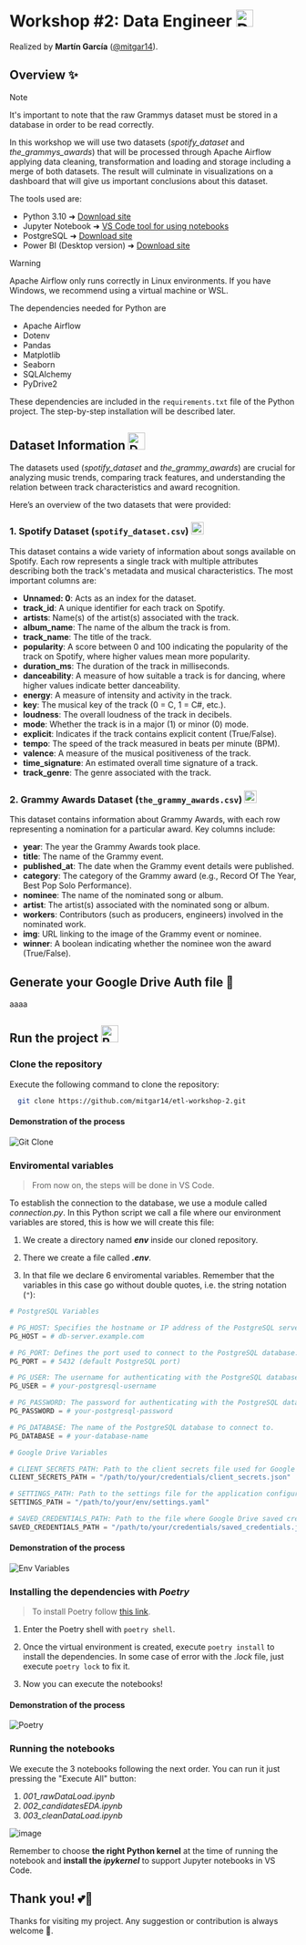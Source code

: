 # Workshop #2: Data Engineer <img src="https://cdn-icons-png.flaticon.com/512/8618/8618924.png" alt="Data Icon" width="30px"/>

Realized by **Martín García** ([@mitgar14](https://github.com/mitgar14)).

## Overview ✨
> [!NOTE]
> It's important to note that the raw Grammys dataset must be stored in a database in order to be read correctly.

In this workshop we will use two datasets (*spotify_dataset* and *the_grammys_awards*) that will be processed through Apache Airflow applying data cleaning, transformation and loading and storage including a merge of both datasets. The result will culminate in visualizations on a dashboard that will give us important conclusions about this dataset.

The tools used are:

* Python 3.10 ➜ [Download site](https://www.python.org/downloads/)
* Jupyter Notebook ➜ [VS Code tool for using notebooks](https://youtu.be/ZYat1is07VI?si=BMHUgk7XrJQksTkt)
* PostgreSQL ➜ [Download site](https://www.postgresql.org/download/)
* Power BI (Desktop version) ➜ [Download site](https://www.microsoft.com/es-es/power-platform/products/power-bi/desktop)

> [!WARNING]
> Apache Airflow only runs correctly in Linux environments. If you have Windows, we recommend using a virtual machine or WSL.

The dependencies needed for Python are

* Apache Airflow
* Dotenv
* Pandas
* Matplotlib
* Seaborn
* SQLAlchemy
* PyDrive2

These dependencies are included in the `requirements.txt` file of the Python project. The step-by-step installation will be described later.

## Dataset Information <img src="https://github.com/user-attachments/assets/5fa5298c-e359-4ef1-976d-b6132e8bda9a" alt="Dataset" width="30px"/>


The datasets used (*spotify_dataset* and *the_grammy_awards*) are crucial for analyzing music trends, comparing track features, and understanding the relation between track characteristics and award recognition.

Here’s an overview of the two datasets that were provided:

### 1. **Spotify Dataset** (`spotify_dataset.csv`) <img src="https://upload.wikimedia.org/wikipedia/commons/thumb/7/71/Spotify.png/1200px-Spotify.png" alt="Spotify" width="22px"/>

This dataset contains a wide variety of information about songs available on Spotify. Each row represents a single track with multiple attributes describing both the track's metadata and musical characteristics. The most important columns are:

- **Unnamed: 0**: Acts as an index for the dataset.
- **track_id**: A unique identifier for each track on Spotify.
- **artists**: Name(s) of the artist(s) associated with the track.
- **album_name**: The name of the album the track is from.
- **track_name**: The title of the track.
- **popularity**: A score between 0 and 100 indicating the popularity of the track on Spotify, where higher values mean more popularity.
- **duration_ms**: The duration of the track in milliseconds.
- **danceability**: A measure of how suitable a track is for dancing, where higher values indicate better danceability.
- **energy**: A measure of intensity and activity in the track.
- **key**: The musical key of the track (0 = C, 1 = C#, etc.).
- **loudness**: The overall loudness of the track in decibels.
- **mode**: Whether the track is in a major (1) or minor (0) mode.
- **explicit**: Indicates if the track contains explicit content (True/False).
- **tempo**: The speed of the track measured in beats per minute (BPM).
- **valence**: A measure of the musical positiveness of the track.
- **time_signature**: An estimated overall time signature of a track.
- **track_genre**: The genre associated with the track.

### 2. **Grammy Awards Dataset** (`the_grammy_awards.csv`) <img src="https://www.pngall.com/wp-content/uploads/9/Grammy-Awards-PNG-Download-Image.png" alt="Grammys" width="22px"/>

This dataset contains information about Grammy Awards, with each row representing a nomination for a particular award. Key columns include:

- **year**: The year the Grammy Awards took place.
- **title**: The name of the Grammy event.
- **published_at**: The date when the Grammy event details were published.
- **category**: The category of the Grammy award (e.g., Record Of The Year, Best Pop Solo Performance).
- **nominee**: The name of the nominated song or album.
- **artist**: The artist(s) associated with the nominated song or album.
- **workers**: Contributors (such as producers, engineers) involved in the nominated work.
- **img**: URL linking to the image of the Grammy event or nominee.
- **winner**: A boolean indicating whether the nominee won the award (True/False).


## Generate your Google Drive Auth file 🔑

aaaa

## Run the project <img src="https://github.com/user-attachments/assets/99bffef1-2692-4cb8-ba13-d6c8c987c6dd" alt="Running code" width="30px"/>


### Clone the repository

Execute the following command to clone the repository:

```bash
  git clone https://github.com/mitgar14/etl-workshop-2.git
```

#### Demonstration of the process

![Git Clone](https://github.com/user-attachments/assets/0885fcdd-d4d8-4774-98bc-ac34914d9a94)


### Enviromental variables

> From now on, the steps will be done in VS Code.

To establish the connection to the database, we use a module called *connection.py*. In this Python script we call a file where our environment variables are stored, this is how we will create this file:

1. We create a directory named ***env*** inside our cloned repository.

2. There we create a file called ***.env***.

3. In that file we declare 6 enviromental variables. Remember that the variables in this case go without double quotes, i.e. the string notation (`"`):
  ```python
  # PostgreSQL Variables
  
  # PG_HOST: Specifies the hostname or IP address of the PostgreSQL server.
  PG_HOST = # db-server.example.com
  
  # PG_PORT: Defines the port used to connect to the PostgreSQL database.
  PG_PORT = # 5432 (default PostgreSQL port)
  
  # PG_USER: The username for authenticating with the PostgreSQL database.
  PG_USER = # your-postgresql-username
  
  # PG_PASSWORD: The password for authenticating with the PostgreSQL database.
  PG_PASSWORD = # your-postgresql-password
  
  # PG_DATABASE: The name of the PostgreSQL database to connect to.
  PG_DATABASE = # your-database-name
  
  # Google Drive Variables
  
  # CLIENT_SECRETS_PATH: Path to the client secrets file used for Google Drive authentication.
  CLIENT_SECRETS_PATH = "/path/to/your/credentials/client_secrets.json"
  
  # SETTINGS_PATH: Path to the settings file for the application configuration.
  SETTINGS_PATH = "/path/to/your/env/settings.yaml"
  
  # SAVED_CREDENTIALS_PATH: Path to the file where Google Drive saved credentials are stored.
  SAVED_CREDENTIALS_PATH = "/path/to/your/credentials/saved_credentials.json"
  ```

#### Demonstration of the process

![Env Variables](https://github.com/user-attachments/assets/9e756e5e-db1a-4953-8d7c-1fa0a92d0500)


### Installing the dependencies with *Poetry*

> To install Poetry follow [this link](https://elcuaderno.notion.site/Poetry-8f7b23a0f9f340318bbba4ef36023d60?pvs=4).


1. Enter the Poetry shell with `poetry shell`.

2. Once the virtual environment is created, execute `poetry install` to install the dependencies. In some case of error with the *.lock* file, just execute `poetry lock` to fix it.

3. Now you can execute the notebooks!

#### Demonstration of the process

![Poetry](https://github.com/user-attachments/assets/3e683921-df9d-4e85-bb3f-c3761a8e3c73)


### Running the notebooks

We execute the 3 notebooks following the next order. You can run it just pressing the "Execute All" button:

   1. *001_rawDataLoad.ipynb*
   2. *002_candidatesEDA.ipynb*
   3. *003_cleanDataLoad.ipynb*

![image](https://github.com/user-attachments/assets/7599de5a-3330-4d1d-ac08-ced17639c320)
  
Remember to choose **the right Python kernel** at the time of running the notebook and **install the *ipykernel*** to support Jupyter notebooks in VS Code.


## Thank you! 💕🐍

Thanks for visiting my project. Any suggestion or contribution is always welcome 👄.
